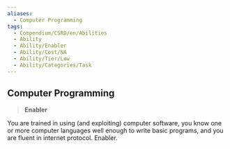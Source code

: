 ```yaml
---
aliases:
  - Computer Programming
tags:
  - Compendium/CSRD/en/Abilities
  - Ability
  - Ability/Enabler
  - Ability/Cost/NA
  - Ability/Tier/Low
  - Ability/Categories/Task
---
```

    
      
## Computer Programming      
>**Enabler**    
      
You are trained in using (and exploiting) computer software, you know one or more computer languages well enough to write basic programs, and you are fluent in internet protocol. Enabler.